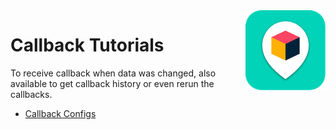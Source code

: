 <img src="../assets/images/beans-128x128.png" align="right" />

# Callback Tutorials

To receive callback when data was changed, also available to get callback history or even rerun the callbacks.

- [Callback Configs](callback-configs)